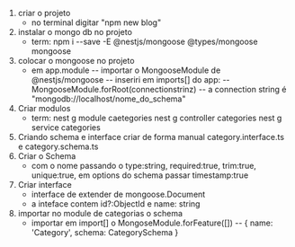 1. criar o projeto
    -  no terminal digitar "npm new blog"
2. instalar o mongo db no projeto
    - term: npm i --save -E @nestjs/mongoose @types/mongoose mongoose
3. colocar o mongoose no projeto
    - em app.module
        -- importar o MongooseModule de @nestjs/mongoose
        -- inseriri em imports[] do app:
            -- MongooseModule.forRoot(connectionstrinz)
            -- a connection string é "mongodb://localhost/nome_do_schema"
4. Criar modulos
    - term: nest g module caetegories
            nest g controller categories
            nest g service categories
5. Criando schema e interface
    criar de forma manual category.interface.ts e category.schema.ts
6. Criar o Schema
    - com o nome passando o type:string, required:true, trim:true, unique:true, em options do schema passar timestamp:true
7. Criar interface
    - interface de extender de mongoose.Document
    - a inteface contem id?:ObjectId e name: string
8. importar no module de categorias o schema
    - importar em import[] o MongoseModule.forFeature([])
        -- { name: 'Category', schema: CategorySchema }